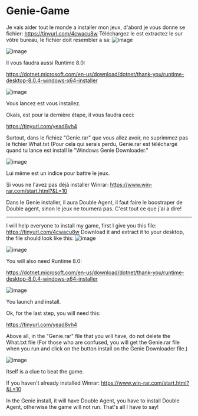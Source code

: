 # Genie-Game
Je vais aider tout le monde a installer mon jeux, d'abord je vous donne se fichier: 
https://tinyurl.com/4cwacu8w
Téléchargez le est extractez le sur vôtre bureau, le fichier doit resembler a sa: ![image](https://github.com/GirafeZerius/Genie-Game/assets/118310578/8917b028-5a0b-4756-8103-f1e900d7c770)


![image](https://github.com/GirafeZerius/Genie-Game/assets/118310578/c7e10c66-55f7-4334-bc0b-ea79a1dd3aae)


Il vous faudra aussi Runtime 8.0:

https://dotnet.microsoft.com/en-us/download/dotnet/thank-you/runtime-desktop-8.0.4-windows-x64-installer

![image](https://github.com/GirafeZerius/Genie-Game/assets/118310578/80c4ae8f-82b6-4843-acf1-8234708afdbb)

Vous lancez est vous installez.

Okais, est pour la dernière étape, il vous faudra ceci:

https://tinyurl.com/yead8vh4


Surtout, dans le fichiez "Genie.rar" que vous allez avoir, ne suprimmez pas le fichier What.txt (Pour cela qui serais perdu, Genie.rar est téléchargé quand tu lance est install le "Windows Genie Downloader."

![image](https://github.com/GirafeZerius/Genie-Game/assets/118310578/404ce111-fe16-484b-8495-74373b41c9cf)

Lui même est un indice pour battre le jeux. 


Si vous ne l'avez pas déjà installer Winrar:
https://www.win-rar.com/start.html?&L=10


Dans le Genie installer, il aura Double Agent, il faut faire le boostraper de Double agent, sinon le jeux ne tournera pas. C'est tout ce que j'ai a dire!


-------------------------------------------------------------------------------------

I will help everyone to install my game, first I give you this file:
https://tinyurl.com/4cwacu8w
Download it and extract it to your desktop, the file should look like this: ![image](https://github.com/GirafeZerius/Genie-Game/assets/118310578/8917b028-5a0b-4756-8103-f1e900d7c770)


![image](https://github.com/GirafeZerius/Genie-Game/assets/118310578/c7e10c66-55f7-4334-bc0b-ea79a1dd3aae)


You will also need Runtime 8.0:

https://dotnet.microsoft.com/en-us/download/dotnet/thank-you/runtime-desktop-8.0.4-windows-x64-installer

![image](https://github.com/GirafeZerius/Genie-Game/assets/118310578/80c4ae8f-82b6-4843-acf1-8234708afdbb)

You launch and install.

Ok, for the last step, you will need this:

https://tinyurl.com/yead8vh4


Above all, in the "Genie.rar" file that you will have, do not delete the What.txt file (For those who are confused, you will get the Genie.rar file when you run and click on the button install on the Genie Downloader file.)

![image](https://github.com/GirafeZerius/Genie-Game/assets/118310578/404ce111-fe16-484b-8495-74373b41c9cf)

Itself is a clue to beat the game.


If you haven't already installed Winrar:
https://www.win-rar.com/start.html?&L=10


In the Genie install, it will have Double Agent, you have to install Double Agent, otherwise the game will not run. That's all I have to say!
